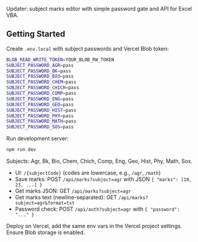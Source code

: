 Updater: subject marks editor with simple password gate and API for Excel VBA.

## Getting Started

Create `.env.local` with subject passwords and Vercel Blob token:

```bash
BLOB_READ_WRITE_TOKEN=YOUR_BLOB_RW_TOKEN
SUBJECT_PASSWORD_AGR=pass
SUBJECT_PASSWORD_BK=pass
SUBJECT_PASSWORD_BIO=pass
SUBJECT_PASSWORD_CHEM=pass
SUBJECT_PASSWORD_CHICH=pass
SUBJECT_PASSWORD_COMP=pass
SUBJECT_PASSWORD_ENG=pass
SUBJECT_PASSWORD_GEO=pass
SUBJECT_PASSWORD_HIST=pass
SUBJECT_PASSWORD_PHY=pass
SUBJECT_PASSWORD_MATH=pass
SUBJECT_PASSWORD_SOS=pass
```

Run development server:

```bash
npm run dev
```

Subjects: Agr, Bk, Bio, Chem, Chich, Comp, Eng, Geo, Hist, Phy, Math, Sos.

- UI: `/{subjectCode}` (codes are lowercase, e.g., `/agr`, `/math`)
- Save marks: POST `/api/marks?subject=agr` with JSON `{ "marks": [10, 23, ...] }`
- Get marks JSON: GET `/api/marks?subject=agr`
- Get marks text (newline-separated): GET `/api/marks?subject=agr&format=txt`
- Password check: POST `/api/auth?subject=agr` with `{ "password": "..." }`

Deploy on Vercel, add the same env vars in the Vercel project settings. Ensure Blob storage is enabled.